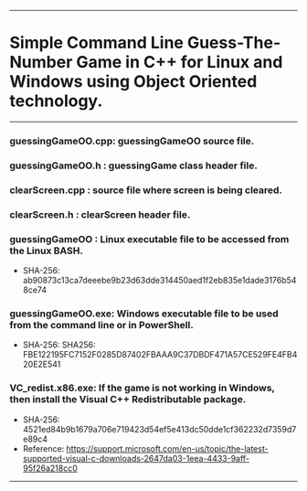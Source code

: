 -------------------------------------------------------------------------
# Simple Command Line Guess-The-Number Game in C++ for Linux and Windows using Object Oriented technology.
-------------------------------------------------------------------------
### guessingGameOO.cpp: guessingGameOO source file.
### guessingGameOO.h  : guessingGame class header file.
### clearScreen.cpp   : source file where screen is being cleared.
### clearScreen.h     : clearScreen header file.
### guessingGameOO    : Linux executable file to be accessed from the Linux BASH.
* SHA-256: ab90873c13ca7deeebe9b23d63dde314450aed1f2eb835e1dade3176b548ce74
### guessingGameOO.exe: Windows executable file to be used from the command line or in PowerShell.
* SHA-256:  SHA256: FBE122195FC7152F0285D87402FBAAA9C37DBDF471A57CE529FE4FB420E2E541
### VC_redist.x86.exe: If the game is not working in Windows, then install the Visual C++ Redistributable package. 
* SHA-256: 4521ed84b9b1679a706e719423d54ef5e413dc50dde1cf362232d7359d7e89c4
* Reference: https://support.microsoft.com/en-us/topic/the-latest-supported-visual-c-downloads-2647da03-1eea-4433-9aff-95f26a218cc0
-------------------------------------------------------------------------

